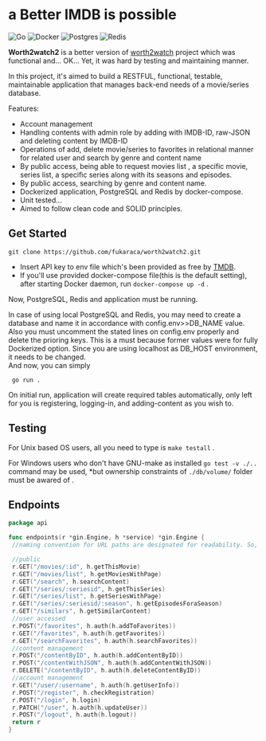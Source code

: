 # a Better IMDB is possible


![Go](https://img.shields.io/badge/go-%2300ADD8.svg?style=for-the-badge&logo=go&logoColor=white) ![Docker](https://img.shields.io/badge/docker-%230db7ed.svg?style=for-the-badge&logo=docker&logoColor=white) ![Postgres](https://img.shields.io/badge/postgres-%23316192.svg?style=for-the-badge&logo=postgresql&logoColor=white) ![Redis](https://img.shields.io/badge/redis-%23DD0031.svg?style=for-the-badge&logo=redis&logoColor=white)



**Worth2watch2** is a better version of [worth2watch](https://github.com/fukaraca/worth2watch)
project which was functional and... OK... Yet, it was hard by testing and maintaining manner.

In this project, it's aimed to build a RESTFUL, functional, testable, maintainable application that manages back-end needs of a movie/series database. 

Features:
- Account management
- Handling contents with admin role by adding with IMDB-ID, raw-JSON and deleting content by IMDB-ID
- Operations of add, delete movie/series to favorites in relational manner for related user and search by genre and content name
- By public access, being able to request movies list , a specific movie, series list, a specific series along with its seasons and episodes. 
- By public access, searching by genre and content name.
- Dockerized application, PostgreSQL and Redis by docker-compose.
- Unit tested...
- Aimed to follow clean code and SOLID principles.

## Get Started

```
git clone https://github.com/fukaraca/worth2watch2.git
```


- Insert API key to env file which's been provided as free by [TMDB](https://www.themoviedb.org).
- If you'll use provided docker-compose file(this is the default setting), after starting Docker daemon, run
 `docker-compose up -d` .



Now, PostgreSQL, Redis and application must be running. 

In case of using local PostgreSQL and Redis, you may need to create a database and name it in accordance with config.env>>DB_NAME value. 
Also you must uncomment the stated lines on config.env properly and delete the prioring keys.
This is a must because former values were for fully Dockerized option. Since you are using localhost as DB_HOST environment, it needs to be changed.  
And now, you can simply 

` go run .`

On initial run, application will create required tables automatically, only left for you is registering, logging-in, and adding-content as you wish to.

## Testing

For Unix based OS users, all you need to type is `make testall` . 

For Windows users who don't have GNU-make as installed `go test -v ./..` command may be used,  *but ownership constraints of `./db/volume/` folder must be awared of . 



## Endpoints


```go
package api

func endpoints(r *gin.Engine, h *service) *gin.Engine {
 //naming convention for URL paths are designated for readability. So, it's not bug, it's a feature...

 //public
 r.GET("/movies/:id", h.getThisMovie)
 r.GET("/movies/list", h.getMoviesWithPage)
 r.GET("/search", h.searchContent)
 r.GET("/series/:seriesid", h.getThisSeries)
 r.GET("/series/list", h.getSeriesWithPage)
 r.GET("/series/:seriesid/:season", h.getEpisodesForaSeason)
 r.GET("/similars", h.getSimilarContent)
 //user accessed
 r.POST("/favorites", h.auth(h.addToFavorites))
 r.GET("/favorites", h.auth(h.getFavorites))
 r.GET("/searchFavorites", h.auth(h.searchFavorites))
 //content management
 r.POST("/contentByID", h.auth(h.addContentByID))
 r.POST("/contentWithJSON", h.auth(h.addContentWithJSON))
 r.DELETE("/contentByID", h.auth(h.deleteContentByID))
 //account management
 r.GET("/user/:username", h.auth(h.getUserInfo))
 r.POST("/register", h.checkRegistration)
 r.POST("/login", h.login)
 r.PATCH("/user", h.auth(h.updateUser))
 r.POST("/logout", h.auth(h.logout))
 return r
}

```

